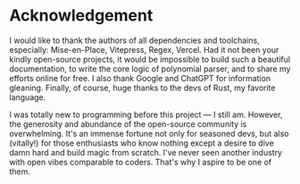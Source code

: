 # Acknowledgement

I would like to thank the authors of all dependencies and toolchains, especially: Mise-en-Place, Vitepress, Regex, Vercel. Had it not been your kindly open-source projects, it would be impossible to build such a beautiful documentation, to write the core logic of polynomial parser, and to share my efforts online for free. I also thank Google and ChatGPT for information gleaning. Finally, of course, huge thanks to the devs of Rust, my favorite language.

I was totally new to programming before this project — I still am. However, the generosity and abundance of the open-source community is overwhelming. It's an immense fortune not only for seasoned devs, but also (vitally!) for those enthusiasts who know nothing except a desire to dive damn hard and build magic from scratch. I've never seen another industry with open vibes comparable to coders. That's why I aspire to be one of them.